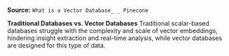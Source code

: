 **Source:** `What is a Vector Database_ _ Pinecone`

**Traditional Databases vs. Vector Databases**
Traditional scalar-based databases struggle with the complexity and scale of vector embeddings, hindering insight extraction and real-time analysis, while vector databases are designed for this type of data.
